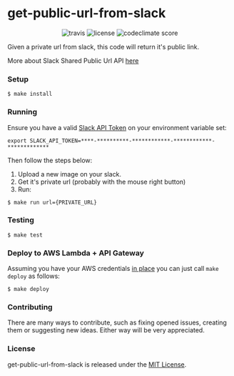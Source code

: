 # get-public-url-from-slack

<p align="center">
  <img src="https://img.shields.io/travis/Pragmateam/get-public-url-from-slack.svg" alt="travis">
  <img src="https://img.shields.io/github/license/Pragmateam/get-public-url-from-slack.svg" alt="license">
  <img src="https://img.shields.io/codeclimate/github/Pragmateam/get-public-url-from-slack.svg" alt="codeclimate score">
</p>

Given a private url from slack, this code will return it's public link.

More about Slack Shared Public Url API [here](https://api.slack.com/methods/files.sharedPublicURL)

### Setup

```
$ make install
```

### Running

Ensure you have a valid [Slack API
Token](https://api.slack.com/custom-integrations/legacy-tokens) on your environment variable set:

```
export SLACK_API_TOKEN=****-**********-************-************-*************
```

Then follow the steps below:

1. Upload a new image on your slack.
2. Get it's private url (probably with the mouse right button)
3. Run:

```
$ make run url={PRIVATE_URL}
```

### Testing

```
$ make test
```

### Deploy to AWS Lambda + API Gateway

Assuming you have your AWS credentials [in
place](https://www.terraform.io/intro/getting-started/build.html) you can just
call `make deploy` as follows:

```
$ make deploy
```

### Contributing

There are many ways to contribute, such as fixing opened issues, creating them
or suggesting new ideas.
Either way will be very appreciated.

### License

get-public-url-from-slack is released under the [MIT
License](http://www.opensource.org/licenses/MIT).
